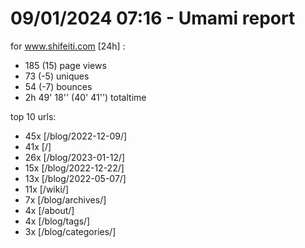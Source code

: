 # 09/01/2024 07:16 - Umami report
for www.shifeiti.com [24h] :

 - 185 (15) page views
 - 73 (-5) uniques
 - 54 (-7) bounces
 - 2h 49' 18'' (40' 41'') totaltime


top 10 urls:
 - 45x [/blog/2022-12-09/]
 - 41x [/]
 - 26x [/blog/2023-01-12/]
 - 15x [/blog/2022-12-22/]
 - 13x [/blog/2022-05-07/]
 - 11x [/wiki/]
 - 7x [/blog/archives/]
 - 4x [/about/]
 - 4x [/blog/tags/]
 - 3x [/blog/categories/]


